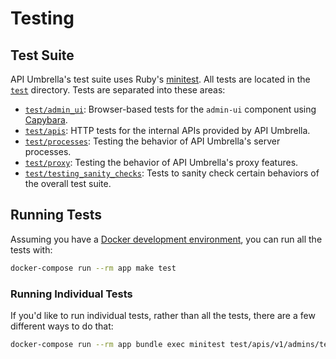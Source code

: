 # Testing

## Test Suite

API Umbrella's test suite uses Ruby's [minitest](https://github.com/seattlerb/minitest). All tests are located in the [`test`](https://github.com/NREL/api-umbrella/tree/master/test) directory. Tests are separated into these areas:

- [`test/admin_ui`](https://github.com/NREL/api-umbrella/tree/master/test/admin_ui): Browser-based tests for the `admin-ui` component using [Capybara](http://teamcapybara.github.io/capybara/).
- [`test/apis`](https://github.com/NREL/api-umbrella/tree/master/test/apis): HTTP tests for the internal APIs provided by API Umbrella.
- [`test/processes`](https://github.com/NREL/api-umbrella/tree/master/test/processes): Testing the behavior of API Umbrella's server processes.
- [`test/proxy`](https://github.com/NREL/api-umbrella/tree/master/test/proxy): Testing the behavior of API Umbrella's proxy features.
- [`test/testing_sanity_checks`](https://github.com/NREL/api-umbrella/tree/master/test/testing_sanity_checks): Tests to sanity check certain behaviors of the overall test suite.

## Running Tests

Assuming you have a [Docker development environment](dev-setup.html), you can run all the tests with:

```sh
docker-compose run --rm app make test
```

### Running Individual Tests

If you'd like to run individual tests, rather than all the tests, there are a few different ways to do that:

```sh
docker-compose run --rm app bundle exec minitest test/apis/v1/admins/test_create.rb
```
